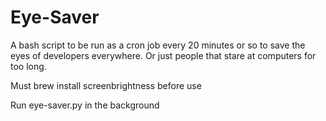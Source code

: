 # Eye-Saver
A bash script to be run as a cron job every 20 minutes or so to save the eyes of developers everywhere. Or just people that stare at computers for too long.

Must brew install screenbrightness before use

Run eye-saver.py in the background
